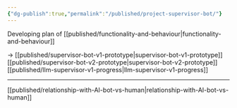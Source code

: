 ```yaml
---
{"dg-publish":true,"permalink":"/published/project-supervisor-bot/"}
---
```


Developing plan of [[published/functionality-and-behaviour\|functionality-and-behaviour]]

→ [[published/supervisor-bot-v1-prototype\|supervisor-bot-v1-prototype]]
[[published/supervisor-bot-v2-prototype\|supervisor-bot-v2-prototype]]
[[published/llm-supervisor-v1-progress\|llm-supervisor-v1-progress]]

---

[[published/relationship-with-AI-bot-vs-human\|relationship-with-AI-bot-vs-human]]
